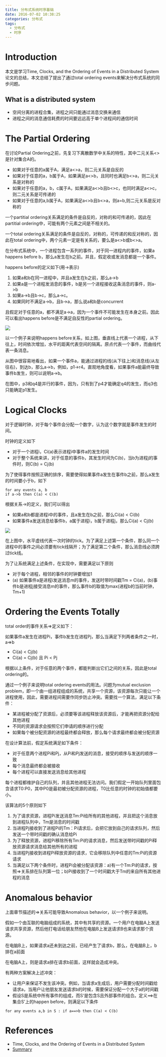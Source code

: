 ```yaml
---
title: 分布式系统时序基础
date: 2016-07-02 10:38:25
categories: 分布式
tags:
  - 分布式
  - 时序
---
```


# Introduction

本文是学习Time, Clocks, and the Ordering of Events in a Distributed System论文的总结，本文总结了提出了通过total ordering events来解决分布式系统的同步问题。

## What is a distributed system

- 空间分离的进程合集，进程之间只能通过消息交换来通信
- 进程之间的消息通信耗费的时间要远远高于单个进程间的通信时间

# The Partial Ordering

在讨论Partial Ordering之前，先复习下离散数学中关系的特性，其中二元关系<>是针对集合A的。

- 如果对于任意的a属于A，满足a<>a，则二元关系是自反的
- 如果对于任意的a，b属于A，如果满足a<>b，且同时也满足b<>a，则二元关系是对称的
- 如果对于任意的a，b，c属于A，如果满足a<>b且b<>c，也同时满足a<>c，则二元关系是可传递的
- 如果对于任意的a,b属于A，如果满足a<>b且b<>a，则a=b,则二元关系是反对称的

一个partitial ordering关系满足的条件是自反的，对称的和可传递的，因此在partitial ordering中，可能有两个元素之间是不相关的。

一个total ordering关系满足的条件是自反的，对称的，可传递的和反对称的，因此在total ordering中，两个元素一定是有关系的，要么是a<>b或b<>a。

在分布式系统中，一个进程包含一系列的事件，对于同一进程内的事件，如果a happens before b，那么a发生在b之前。并且，假定收或发消息都是一个事件。

happens before的定义如下(用->表示)

1. 如果a和b在同一进程中，并且a发生在b之前，那么a->b
2. 如果a是一个进程发消息的事件，b是另一个进程接收这条消息的事件，则a->b
3. 如果a->b且b->c，那么a->c。
4. 如果同时不满足a->b，且b->a，那么说a和b是concurrent

且假定对于任意的a，都不满足a->a，因为一个事件不可能发生在本身之前。因此可以看出happens before是不满足自反性的partial ordering。

![](http://o8m1nd933.bkt.clouddn.com/blog/time-clock/happens_before.png)

以一个例子来说明happens before关系，如上图，垂直线上代表一个进程，从下往上，时间依次增加，水平的距离代表空间的隔离。原点代表一个事件，而曲线代表一条消息。

从图中很容易地看出，如果一个事件a，能通过进程的线(从下往上)和消息线(从左往右)，到达b，那么a->b，例如，p1->r4。直观地角度看，如果事件a能最终导致事件b发生，则可以说明a->b。

在图中，p3和q4是并行的事件，因为，只有到了p4才能确定q4的发生，而q3也只能确定p1发生。

# Logical Clocks

对于逻辑时钟，对于每个事件会分配一个数字，认为这个数字就是事件发生的时间。

时钟的定义如下

- 对于一个进程i，Ci(a)表示进程i中事件a的发生时间
- 对于整个系统来讲，对于任意的事件b，其发生时间为C(b)，当b为进程j的事件时，则C(b) = Cj(b)

为了使得事件按照正确的排序，需要使得如果事件a发生在事件b之前，那么a发生的时间要小于b，如下

```
for any events a, b
if a->b then C(a) < C(b)
```
根据关系->的定义，我们可以得出

- 如果a和b都是进程i中的事件，且a发生在b之前，那么Ci(a) < Ci(b)
- 如果事件a发送消息给事件b，a属于进程i，b属于进程j，那么Ci(a) < Cj(b)

![](http://o8m1nd933.bkt.clouddn.com/blog/time-clock/logical_time.png)

在上图中，水平虚线代表一次时钟的tick。为了满足上述第一个条件，那么同一个进程中的事件之间必须要有tick线隔开；为了满足第二个条件，那么消息线必须跨过tick线。

为了让系统满足上述条件，在实现中，需要满足以下原则

- 对于每个进程，相邻的事件的时钟要增加1
- (a) 如果事件a是进程i发送消息m的事件，发送时带时间戳Tm = Ci(a)，(b)事件b是进程j接受消息m的事件，那么事件b的取值为max(进程b的当前时钟，Tm+1)

# Ordering the Events Totally

total order的事件关系=>定义如下：

如果事件a发生在进程Pi，事件b发生在进程Pj，那么当满足下列两者条件之一时，a=>b

- Ci(a) < Cj(b)
- Ci(a) = Cj(b) 且 Pi < Pj

根据以上条件，对于任意的两个事件，都能判断出它们之间的关系，因此是total ordering的。

通过一个例子来说明total ordering events的用法。问题为mutual exclusion problem，即一个由一组进程组成的系统，共享一个资源，该资源每次只能让一个进程使用，因此，需要进程间需要作同步防止冲突。需要找一个算法，满足以下条件：

- 某进程被分配了资源后，必须要等该进程释放该资源后，才能再把资源分配给其他进程
- 不同的资源请求会按照它们申请的顺序进行分配
- 如果每个被分配资源的进程最终都会释放，那么每个请求最终都会被分配资源

在设计算法前，假定系统满足如下条件：

- 对于任意两个进程Pi和Pj，从Pi和Pj发送的消息，接受的顺序与发送的顺序一致
- 每个消息最终都会被接收
- 每个进程可以直接发送消息给其他进程

每个进程都维护自己的队列，并且其他进程无法访问。我们假定一开始队列里面包含请求T0:P0，其中P0是最初被分配资源的进程，T0比任意的时钟的初始值都要小。

该算法的5个原则如下

1. 为了请求资源，进程Pi发送消息Tm:Pi给所有的其他进程，并且把这个消息放到进程队列中，Tm是消息的时间戳
2. 当进程Pj接收到了进程Pi的Tm：Pi请求后，会把它放到自己的请求队列，然后发送一个带时间戳的确认消息给Pi
3. 为了释放资源，进程Pi移除所有Tm:Pi的请求消息，然后发送带时间戳的Pi释放资源请求消息给其他所有的进程
4. 当进程Pj接收到进程Pi释放资源的请求，它会移除队列中任意的Tm:Pi的资源请求
5. 当满足以下两个条件时，进程Pi会被分配该资源：a)有一个Tm:Pi的请求，按照=>关系排在队列第一位；b)Pi接收到了一个时间戳大于Tm的来自所有其他进程的消息

# Anomalous behavior

上面章节描述的=>关系可能导致Anomalous behavior，以一个例子来说明。

假如一个由互联的电脑组成的系统，其中有共享的资源。一个用户在电脑A上发送请求共享资源，然后他打电话给朋友然他在电脑B上发送请求B也来请求那个资源。

在电脑B上，如果请求a还未到达之前，已经产生了请求b，那么，在电脑B上，b排在a前面

在电脑A上，则是请求a排在请求b前面，这样就会造成冲突。

有两种方案解决上述冲突：

- 让用户来保证不发生该冲突。例如，当请求a生成后，用户需要分配时间戳给请求a，当用户让他朋友发送请求b的时候，需要保证分配一个大于a的时间戳
- 假设S是系统中所有事件的组成，而S‘是包含S且外部事件的组合。定义==>在集合S’上的happen before，则满足以下条件

```
for any events a,b in S : if a==>b then C(a) < C(b)
```

# References

- Time, Clocks, and the Ordering of Events in a Distributed System
- [Summary](http://www.ics.uci.edu/~cs230/reading/time.pdf)
